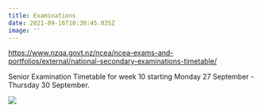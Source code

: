 ```yaml
---
title: Examinations
date: 2021-09-16T10:30:45.035Z
image: ''
---
```

<https://www.nzqa.govt.nz/ncea/ncea-exams-and-portfolios/external/national-secondary-examinations-timetable/>



Senior Examination Timetable for week 10 starting Monday 27 September - Thursday 30 September.

![](https://res.cloudinary.com/ruapehu-college/image/upload/v1631743101/2021_Exam_timetable_Page_1_xmhx1n.jpg)
